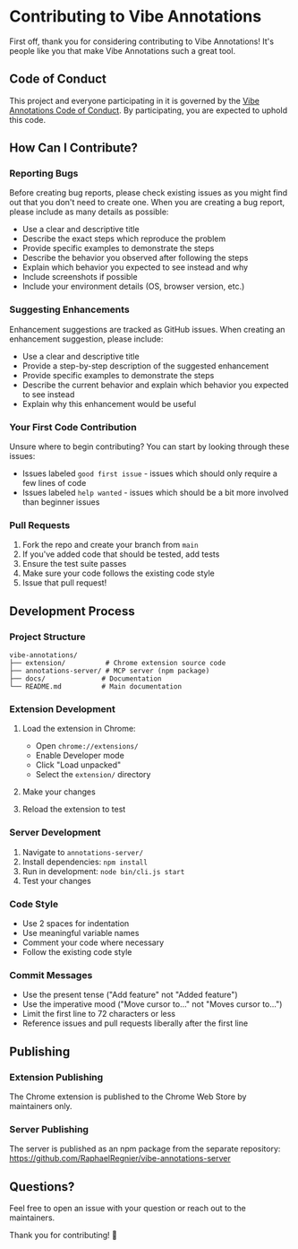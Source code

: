 # Contributing to Vibe Annotations

First off, thank you for considering contributing to Vibe Annotations! It's people like you that make Vibe Annotations such a great tool.

## Code of Conduct

This project and everyone participating in it is governed by the [Vibe Annotations Code of Conduct](CODE_OF_CONDUCT.md). By participating, you are expected to uphold this code.

## How Can I Contribute?

### Reporting Bugs

Before creating bug reports, please check existing issues as you might find out that you don't need to create one. When you are creating a bug report, please include as many details as possible:

* Use a clear and descriptive title
* Describe the exact steps which reproduce the problem
* Provide specific examples to demonstrate the steps
* Describe the behavior you observed after following the steps
* Explain which behavior you expected to see instead and why
* Include screenshots if possible
* Include your environment details (OS, browser version, etc.)

### Suggesting Enhancements

Enhancement suggestions are tracked as GitHub issues. When creating an enhancement suggestion, please include:

* Use a clear and descriptive title
* Provide a step-by-step description of the suggested enhancement
* Provide specific examples to demonstrate the steps
* Describe the current behavior and explain which behavior you expected to see instead
* Explain why this enhancement would be useful

### Your First Code Contribution

Unsure where to begin contributing? You can start by looking through these issues:

* Issues labeled `good first issue` - issues which should only require a few lines of code
* Issues labeled `help wanted` - issues which should be a bit more involved than beginner issues

### Pull Requests

1. Fork the repo and create your branch from `main`
2. If you've added code that should be tested, add tests
3. Ensure the test suite passes
4. Make sure your code follows the existing code style
5. Issue that pull request!

## Development Process

### Project Structure

```
vibe-annotations/
├── extension/          # Chrome extension source code
├── annotations-server/ # MCP server (npm package)
├── docs/              # Documentation
└── README.md          # Main documentation
```

### Extension Development

1. Load the extension in Chrome:
   - Open `chrome://extensions/`
   - Enable Developer mode
   - Click "Load unpacked"
   - Select the `extension/` directory

2. Make your changes
3. Reload the extension to test

### Server Development

1. Navigate to `annotations-server/`
2. Install dependencies: `npm install`
3. Run in development: `node bin/cli.js start`
4. Test your changes

### Code Style

* Use 2 spaces for indentation
* Use meaningful variable names
* Comment your code where necessary
* Follow the existing code style

### Commit Messages

* Use the present tense ("Add feature" not "Added feature")
* Use the imperative mood ("Move cursor to..." not "Moves cursor to...")
* Limit the first line to 72 characters or less
* Reference issues and pull requests liberally after the first line

## Publishing

### Extension Publishing

The Chrome extension is published to the Chrome Web Store by maintainers only.

### Server Publishing

The server is published as an npm package from the separate repository:
https://github.com/RaphaelRegnier/vibe-annotations-server

## Questions?

Feel free to open an issue with your question or reach out to the maintainers.

Thank you for contributing! 🎉